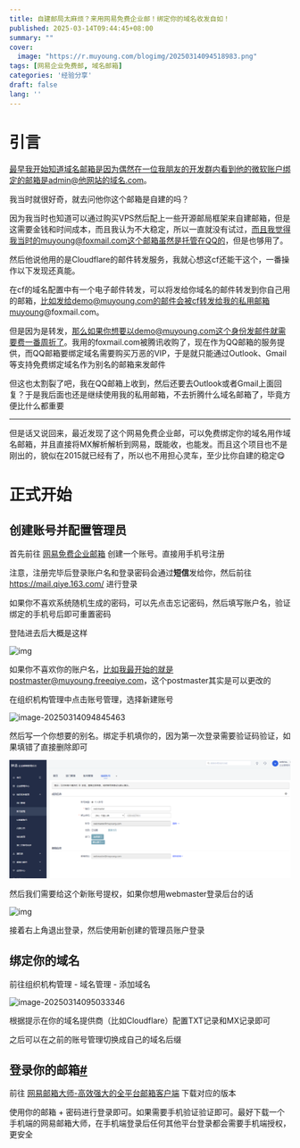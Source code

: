 ```yaml
---
title: 自建邮局太麻烦？来用网易免费企业邮！绑定你的域名收发自如！
published: 2025-03-14T09:44:45+08:00
summary: ""
cover:
  image: "https://r.muyoung.com/blogimg/20250314094518983.png"
tags: [网易企业免费邮, 域名邮箱]
categories: '经验分享'
draft: false 
lang: ''
---
```


# 引言

最早我开始知道域名邮箱是因为偶然在一位我朋友的开发群内看到他的微软账户绑定的邮箱是admin@他网站的域名.com。

我当时就很好奇，就去问他你这个邮箱是自建的吗？

因为我当时也知道可以通过购买VPS然后配上一些开源邮局框架来自建邮箱，但是这需要金钱和时间成本，而且我认为不大稳定，所以一直就没有试过，而且我觉得我当时的muyoung@foxmail.com这个邮箱虽然是托管在QQ的，但是也够用了。

然后他说他用的是Cloudflare的邮件转发服务，我就心想这cf还能干这个，一番操作以下发现还真能。

在cf的域名配置中有一个电子邮件转发，可以将发给你域名的邮件转发到你自己用的邮箱，比如发给demo@muyoung.com的邮件会被cf转发给我的私用邮箱muyoung@foxmail.com。

但是因为是转发，那么如果你想要以demo@muyoung.com这个身份发邮件就需要费一番周折了。我用的foxmail.com被腾讯收购了，现在作为QQ邮箱的服务提供，而QQ邮箱要绑定域名需要购买万恶的VIP，于是就只能通过Outlook、Gmail等支持免费绑定域名作为别名的邮箱来发邮件

但这也太割裂了吧，我在QQ邮箱上收到，然后还要去Outlook或者Gmail上面回复？于是我后面也还是继续使用我的私用邮箱，不去折腾什么域名邮箱了，毕竟方便比什么都重要

------

但是话又说回来，最近发现了这个网易免费企业邮，可以免费绑定你的域名用作域名邮箱，并且直接将MX解析解析到网易，既能收，也能发。而且这个项目也不是刚出的，貌似在2015就已经有了，所以也不用担心灵车，至少比你自建的稳定😋

# 正式开始

## 创建账号并配置管理员

首先前往 [网易免费企业邮箱](https://ym.163.com/) 创建一个账号。直接用手机号注册

注意，注册完毕后登录账户名和登录密码会通过**短信**发给你，然后前往 https://mail.qiye.163.com/ 进行登录

如果你不喜欢系统随机生成的密码，可以先点击忘记密码，然后填写账户名，验证绑定的手机号后即可重置密码

登陆进去后大概是这样

![img](https://r.muyoung.com/blogimg/20250314095322943.webp)

如果你不喜欢你的账户名，比如我最开始的就是postmaster@muyoung.freeqiye.com，这个postmaster其实是可以更改的

在组织机构管理中点击账号管理，选择新建账号

![image-20250314094845463](https://r.muyoung.com/blogimg/20250314095328858.png)

然后写一个你想要的别名。绑定手机填你的，因为第一次登录需要验证码验证，如果填错了直接删除即可

![image-20250314094947188](image-20250314094947188.png)

然后我们需要给这个新账号提权，如果你想用webmaster登录后台的话

![img](https://r.muyoung.com/blogimg/20250314095332712.webp)

接着右上角退出登录，然后使用新创建的管理员账户登录

## 绑定你的域名

前往组织机构管理 - 域名管理 - 添加域名

![image-20250314095033346](https://r.muyoung.com/blogimg/20250314095333485.png)

根据提示在你的域名提供商（比如Cloudflare）配置TXT记录和MX记录即可

之后可以在之前的账号管理切换成自己的域名后缀

## 登录你的邮箱[#](https://www.onani.cn/posts/163-free-domain-email/#登录你的邮箱)

前往 [网易邮箱大师-高效强大的全平台邮箱客户端](https://dashi.163.com/) 下载对应的版本

使用你的邮箱 + 密码进行登录即可。如果需要手机验证验证即可。最好下载一个手机端的网易邮箱大师，在手机端登录后任何其他平台登录都会需要手机端授权，更安全
